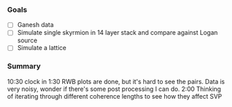 ### Goals
- [ ] Ganesh data
- [ ] Simulate single skyrmion in 14 layer stack and compare against Logan source
- [ ] Simulate a lattice

### Summary
10:30 clock in
1:30 RWB plots are done, but it's hard to see the pairs. Data is very noisy, wonder if there's some post processing I can do.
2:00 Thinking of iterating through different coherence lengths to see how they affect SVP
